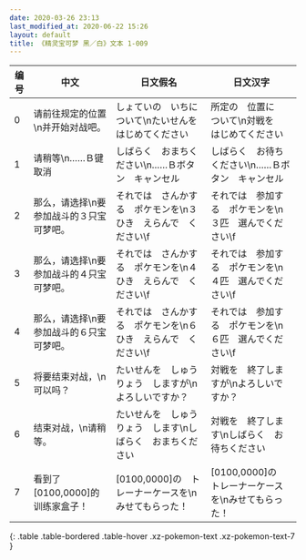 ```yaml
---
date: 2020-03-26 23:13
last_modified_at: 2020-06-22 15:26
layout: default
title: 《精灵宝可梦 黑／白》文本 1-009
---
```

| 编号 | 中文 | 日文假名 | 日文汉字 |
| ---- | ---- | ---- | --- |
| 0 | 请前往规定的位置\n并开始对战吧。 | しょていの　いちに　ついて\nたいせんを　はじめてください | 所定の　位置に　ついて\n対戦を　はじめてください |
| 1 | 请稍等\n……Ｂ键取消 | しばらく　おまちください\n……Ｂボタン　キャンセル | しばらく　お待ちください\n……Ｂボタン　キャンセル |
| 2 | 那么，请选择\n要参加战斗的３只宝可梦吧。 | それでは　さんかする　ポケモンを\n３ひき　えらんで　ください\f | それでは　参加する　ポケモンを\n３匹　選んでください\f |
| 3 | 那么，请选择\n要参加战斗的４只宝可梦吧。 | それでは　さんかする　ポケモンを\n４ひき　えらんで　ください\f | それでは　参加する　ポケモンを\n４匹　選んでください\f |
| 4 | 那么，请选择\n要参加战斗的６只宝可梦吧。 | それでは　さんかする　ポケモンを\n６ひき　えらんで　ください\f | それでは　参加する　ポケモンを\n６匹　選んでください\f |
| 5 | 将要结束对战，\n可以吗？ | たいせんを　しゅうりょう　しますが\nよろしいですか？ | 対戦を　終了しますが\nよろしいですか？ |
| 6 | 结束对战，\n请稍等。 | たいせんを　しゅうりょう　します\nしばらく　おまちください | 対戦を　終了します\nしばらく　お待ちください |
| 7 | 看到了[0100,0000]的训练家盒子！ | [0100,0000]の　トレーナーケースを\nみせてもらった！ | [0100,0000]の　トレーナーケースを\nみせてもらった！ |
{: .table .table-bordered .table-hover .xz-pokemon-text .xz-pokemon-text-7 }